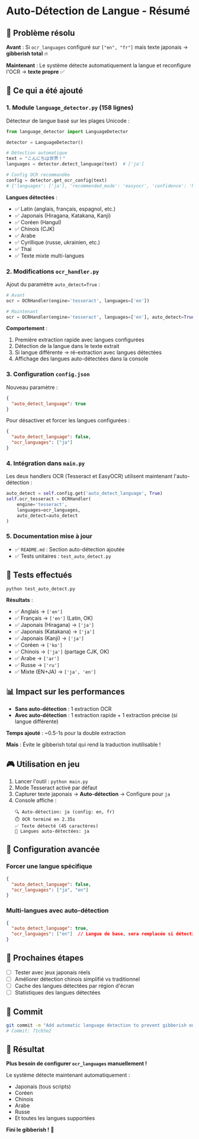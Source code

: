 # Auto-Détection de Langue - Résumé

## 🎯 Problème résolu

**Avant** : Si `ocr_languages` configuré sur `["en", "fr"]` mais texte japonais → **gibberish total** 🔥

**Maintenant** : Le système détecte automatiquement la langue et reconfigure l'OCR → **texte propre** ✅

## 📝 Ce qui a été ajouté

### 1. Module `language_detector.py` (158 lignes)

Détecteur de langue basé sur les plages Unicode :

```python
from language_detector import LanguageDetector

detector = LanguageDetector()

# Détection automatique
text = "こんにちは世界！"
languages = detector.detect_language(text)  # ['ja']

# Config OCR recommandée
config = detector.get_ocr_config(text)
# {'languages': ['ja'], 'recommended_mode': 'easyocr', 'confidence': 'high'}
```

**Langues détectées** :
- ✅ Latin (anglais, français, espagnol, etc.)
- ✅ Japonais (Hiragana, Katakana, Kanji)
- ✅ Coréen (Hangul)
- ✅ Chinois (CJK)
- ✅ Arabe
- ✅ Cyrillique (russe, ukrainien, etc.)
- ✅ Thai
- ✅ Texte mixte multi-langues

### 2. Modifications `ocr_handler.py`

Ajout du paramètre `auto_detect=True` :

```python
# Avant
ocr = OCRHandler(engine='tesseract', languages=['en'])

# Maintenant
ocr = OCRHandler(engine='tesseract', languages=['en'], auto_detect=True)
```

**Comportement** :
1. Première extraction rapide avec langues configurées
2. Détection de la langue dans le texte extrait
3. Si langue différente → ré-extraction avec langues détectées
4. Affichage des langues auto-détectées dans la console

### 3. Configuration `config.json`

Nouveau paramètre :

```json
{
  "auto_detect_language": true
}
```

Pour désactiver et forcer les langues configurées :

```json
{
  "auto_detect_language": false,
  "ocr_languages": ["ja"]
}
```

### 4. Intégration dans `main.py`

Les deux handlers OCR (Tesseract et EasyOCR) utilisent maintenant l'auto-détection :

```python
auto_detect = self.config.get('auto_detect_language', True)
self.ocr_tesseract = OCRHandler(
    engine='tesseract',
    languages=ocr_languages,
    auto_detect=auto_detect
)
```

### 5. Documentation mise à jour

- ✅ `README.md` : Section auto-détection ajoutée
- ✅ Tests unitaires : `test_auto_detect.py`

## 🧪 Tests effectués

```bash
python test_auto_detect.py
```

**Résultats** :
- ✅ Anglais → `['en']`
- ✅ Français → `['en']` (Latin, OK)
- ✅ Japonais (Hiragana) → `['ja']`
- ✅ Japonais (Katakana) → `['ja']`
- ✅ Japonais (Kanji) → `['ja']`
- ✅ Coréen → `['ko']`
- ✅ Chinois → `['ja']` (partage CJK, OK)
- ✅ Arabe → `['ar']`
- ✅ Russe → `['ru']`
- ✅ Mixte (EN+JA) → `['ja', 'en']`

## 📊 Impact sur les performances

- **Sans auto-détection** : 1 extraction OCR
- **Avec auto-détection** : 1 extraction rapide + 1 extraction précise (si langue différente)

**Temps ajouté** : ~0.5-1s pour la double extraction

**Mais** : Évite le gibberish total qui rend la traduction inutilisable !

## 🎮 Utilisation en jeu

1. Lancer l'outil : `python main.py`
2. Mode Tesseract activé par défaut
3. Capturer texte japonais → **Auto-détection** → Configure pour `ja`
4. Console affiche :
   ```
   🔍 Auto-détection: ja (config: en, fr)
   ⏱️ OCR terminé en 2.35s
   ✅ Texte détecté (45 caractères)
   📝 Langues auto-détectées: ja
   ```

## 🔧 Configuration avancée

### Forcer une langue spécifique

```json
{
  "auto_detect_language": false,
  "ocr_languages": ["ja", "en"]
}
```

### Multi-langues avec auto-détection

```json
{
  "auto_detect_language": true,
  "ocr_languages": ["en"]  // Langue de base, sera remplacée si détection
}
```

## 🚀 Prochaines étapes

- [ ] Tester avec jeux japonais réels
- [ ] Améliorer détection chinois simplifié vs traditionnel
- [ ] Cache des langues détectées par région d'écran
- [ ] Statistiques des langues détectées

## 📝 Commit

```bash
git commit -m "Add automatic language detection to prevent gibberish output"
# Commit: 71cb5e2
```

## 🎉 Résultat

**Plus besoin de configurer `ocr_languages` manuellement !**

Le système détecte maintenant automatiquement :
- Japonais (tous scripts)
- Coréen
- Chinois
- Arabe
- Russe
- Et toutes les langues supportées

**Fini le gibberish !** 🎊
